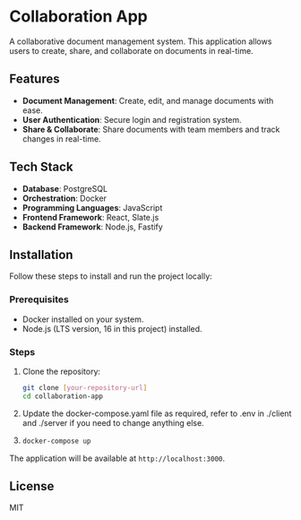 # Collaboration App

A collaborative document management system. This application allows users to create, share, and collaborate on documents in real-time.

## Features

- **Document Management**: Create, edit, and manage documents with ease.
- **User Authentication**: Secure login and registration system.
- **Share & Collaborate**: Share documents with team members and track changes in real-time.

## Tech Stack

- **Database**: PostgreSQL
- **Orchestration**: Docker
- **Programming Languages**: JavaScript
- **Frontend Framework**: React, Slate.js
- **Backend Framework**: Node.js, Fastify

## Installation

Follow these steps to install and run the project locally:

### Prerequisites

- Docker installed on your system.
- Node.js (LTS version, 16 in this project) installed.

### Steps

1. Clone the repository:
   ```bash
   git clone [your-repository-url]
   cd collaboration-app
   ```
2. Update the docker-compose.yaml file as required, refer to .env in ./client and ./server if you need to change anything else.
3. ```bash
   docker-compose up
   ```

The application will be available at ```http://localhost:3000```.

## License
MIT